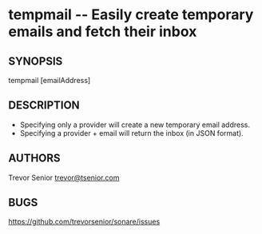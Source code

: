 # tempmail -- Easily create temporary emails and fetch their inbox

## SYNOPSIS

tempmail <provider> [emailAddress]

## DESCRIPTION

- Specifying only a provider will create a new temporary email address.
- Specifying a provider + email will return the inbox (in JSON format).

## AUTHORS

Trevor Senior <trevor@tsenior.com>

## BUGS

https://github.com/trevorsenior/sonare/issues
